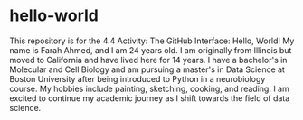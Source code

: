 # hello-world
This repository is for the 4.4 Activity: The GitHub Interface: Hello, World!
My name is Farah Ahmed, and I am 24 years old. I am originally from Illinois but moved to California and have lived here for 14 years. I have a bachelor's in Molecular and Cell Biology and am pursuing a master's in Data Science at Boston University after being introduced to Python in a neurobiology course. My hobbies include painting, sketching, cooking, and reading. I am excited to continue my academic journey as I shift towards the field of data science. 
